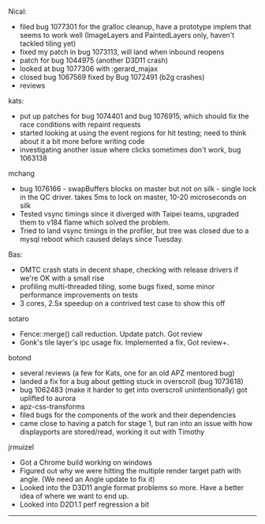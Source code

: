 Nical:
* filed bug 1077301 for the gralloc cleanup, have a prototype implem that seems to work well (ImageLayers and PaintedLayers only, haven't tackled tiling yet)
* fixed my patch in bug 1073113, will land when inbound reopens
* patch for bug 1044975 (another D3D11 crash)
* looked at bug 1077306 with :gerard_majax
* closed bug 1067569 fixed by Bug 1072491 (b2g crashes)
* reviews

kats:
* put up patches for bug 1074401 and bug 1076915, which should fix the race conditions with repaint requests
* started looking at using the event regions for hit testing; need to think about it a bit more before writing code
* investigating another issue where clicks sometimes don't work, bug 1063138

mchang
* bug 1076166 - swapBuffers blocks on master but not on silk - single lock in the QC driver. takes 5ms to lock on master, 10-20 microseconds on silk
* Tested vsync timings since it diverged with Taipei teams, upgraded them to v184 flame which solved the problem.
* Tried to land vsync timings in the profiler, but tree was closed due to a mysql reboot which caused delays since Tuesday.

Bas:
* OMTC crash stats in decent shape, checking with release drivers if we're OK with a small rise
* profiling multi-threaded tiling, some bugs fixed, some minor performance improvements on tests
* 3 cores, 2.5x speedup on a contrived test case to show this off

sotaro
* Fence::merge() call reduction. Update patch. Got review
* Gonk's tile layer's ipc usage fix. Implemented a fix, Got review+.

botond
* several reviews (a few for Kats, one for an old APZ mentored bug)
* landed a fix for a bug about getting stuck in overscroll (bug 1073618)
* bug 1062483 (make it harder to get into overscroll unintentionally) got uplifted to aurora
* apz-css-transforms
* filed bugs for the components of the work and their dependencies
* came close to having a patch for stage 1, but ran into an issue with how displayports are stored/read, working it out with Timothy

jrmuizel
* Got a Chrome build working on windows
* Figured out why we were hitting the multiple render target path with angle. (We need an Angle update to fix it)
* Looked into the D3D11 angle format problems so more. Have a better idea of where we want to end up.
* Looked into D2D1.1 perf regression a bit

________________


